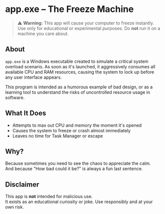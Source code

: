 # app.exe – The Freeze Machine

> ⚠️ **Warning:** This app will cause your computer to freeze instantly. Use only for educational or experimental purposes. Do **not** run it on a machine you care about.

## About

`app.exe` is a Windows executable created to simulate a critical system overload scenario. As soon as it's launched, it aggressively consumes all available CPU and RAM resources, causing the system to lock up before any user interface appears.

This program is intended as a humorous example of bad design, or as a learning tool to understand the risks of uncontrolled resource usage in software.

## What It Does

- Attempts to max out CPU and memory the moment it's opened
- Causes the system to freeze or crash almost immediately
- Leaves no time for Task Manager or escape

## Why?

Because sometimes you need to see the chaos to appreciate the calm.  
And because "How bad could it be?" is always a fun last sentence.

## Disclaimer

This app is **not** intended for malicious use.  
It exists as an educational curiosity or joke. Use responsibly and at your own risk.
